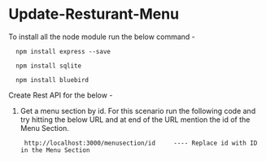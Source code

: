 # Update-Resturant-Menu

To install all the node module run the below command - 

      npm install express --save

      npm install sqlite

      npm install bluebird


Create Rest API for the below - 

 1) Get a menu section by id. For this scenario run the following code and try hitting the below URL and at end of the URL mention the id of the Menu Section.
         
         http://localhost:3000/menusection/id     ---- Replace id with ID in the Menu Section




